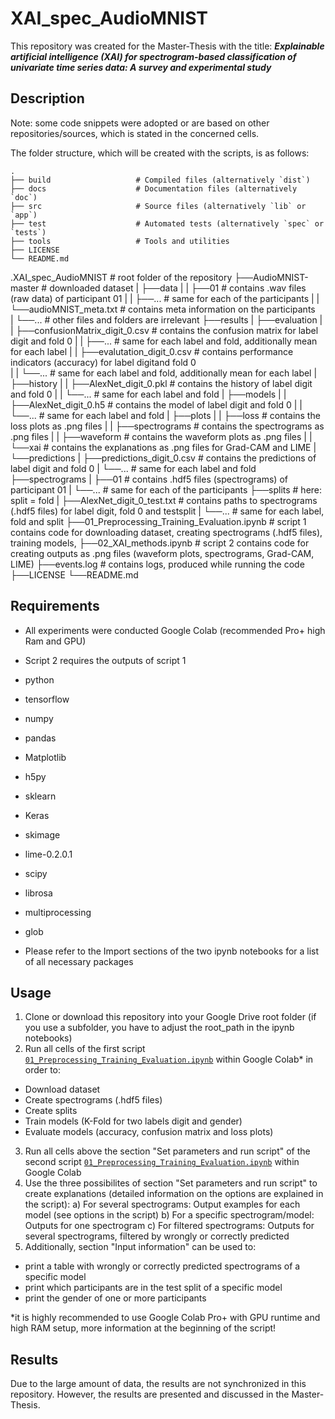 # XAI_spec_AudioMNIST
This repository was created for the Master-Thesis with the title:
***Explainable artificial intelligence (XAI) for spectrogram-based classification of univariate time series data: A survey and experimental study***

## Description
Note: some code snippets were adopted or are based on other repositories/sources, which is stated in the concerned cells. 

The folder structure, which will be created with the scripts, is as follows:


    .
    ├── build                   # Compiled files (alternatively `dist`)
    ├── docs                    # Documentation files (alternatively `doc`)
    ├── src                     # Source files (alternatively `lib` or `app`)
    ├── test                    # Automated tests (alternatively `spec` or `tests`)
    ├── tools                   # Tools and utilities
    ├── LICENSE
    └── README.md


.XAI_spec_AudioMNIST				# root folder of the repository
├──AudioMNIST-master				# downloaded dataset
|	├──data
|	|	├──01				# contains .wav files (raw data) of participant 01
|	|	├──...				# same for each of the participants
|	|	└──audioMNIST_meta.txt		# contains meta information on the participants							
|	└──...					# other files and folders are irrelevant
├──results
|	├──evaluation
|	|	├──confusionMatrix_digit_0.csv	# contains the confusion matrix for label digit and fold 0
|	|	├──...				# same for each label and fold, additionally mean for each label
|	|	├──evalutation_digit_0.csv	# contains performance indicators (accuracy) for label digitand fold 0	
|	|	└──...				# same for each label and fold, additionally mean for each label
|	├──history
|	|	├──AlexNet_digit_0.pkl		# contains the history of label digit and fold 0
|	|	└──...				# same for each label and fold
|	├──models
|	|	├──AlexNet_digit_0.h5		# contains the model of label digit and fold 0
|	|	└──...				# same for each label and fold
|	├──plots
|	|	├──loss				# contains the loss plots as .png files
|	|	├──spectrograms			# contains the spectrograms as .png files
|	|	├──waveform			# contains the waveform plots as .png files
|	|	└──xai				# contains the explanations as .png files for Grad-CAM and LIME
|	└──predictions
|		├──predictions_digit_0.csv	# contains the predictions of label digit and fold 0
|		└──...				# same for each label and fold	
├──spectrograms
|	├──01					# contains .hdf5 files (spectrograms) of participant 01
|	└──...					# same for each of the participants
├──splits					# here: split = fold
|	├──AlexNet_digit_0_test.txt		# contains paths to spectrograms (.hdf5 files) for label digit, fold 0 and testsplit
|	└──...					# same for each label, fold and split
├──01_Preprocessing_Training_Evaluation.ipynb	# script 1 contains code for downloading dataset, creating spectrograms (.hdf5 files), training models, 
├──02_XAI_methods.ipynb				# script 2 contains code for creating outputs as .png files (waveform plots, spectrograms, Grad-CAM, LIME) 
├──events.log					# contains logs, produced while running the code
├──LICENSE
└──README.md

## Requirements
* All experiments were conducted Google Colab (recommended Pro+ high Ram and GPU)
* Script 2 requires the outputs of script 1

* python
* tensorflow
* numpy
* pandas
* Matplotlib
* h5py
* sklearn
* Keras
* skimage
* lime-0.2.0.1
* scipy
* librosa
* multiprocessing
* glob

* Please refer to the Import sections of the two ipynb notebooks for a list of all necessary packages

## Usage
1. Clone or download this repository into your Google Drive root folder (if you use a subfolder, you have to adjust the root_path in the ipynb notebooks)
2. Run all cells of the first script  [`01_Preprocessing_Training_Evaluation.ipynb`](01_Preprocessing_Training_Evaluation.ipynb) within Google Colab* in order to:
- Download dataset
- Create spectrograms (.hdf5 files)
- Create splits
- Train models (K-Fold for two labels digit and gender)
- Evaluate models (accuracy, confusion matrix and loss plots)
3. Run all cells above the section "Set parameters and run script" of the second script [`01_Preprocessing_Training_Evaluation.ipynb`](01_Preprocessing_Training_Evaluation.ipynb) within Google Colab
4. Use the three possibilites of section "Set parameters and run script" to create explanations (detailed information on the options are explained in the script):
a) For several spectrograms: Output examples for each model (see options in the script)
b) For a specific spectrogram/model: Outputs for one spectrogram 
c) For filtered spectrograms: Outputs for several spectrograms, filtered by wrongly or correctly predicted
5. Additionally, section "Input information" can be used to:
- print a table with wrongly or correctly predicted spectrograms of a specific model
- print which participants are in the test split of a specific model
- print the gender of one or more participants



*it is highly recommended to use Google Colab Pro+ with GPU runtime and high RAM setup, more information at the beginning of the script!

## Results
Due to the large amount of data, the results are not synchronized in this repository. However, the results are presented and discussed in the Master-Thesis.





